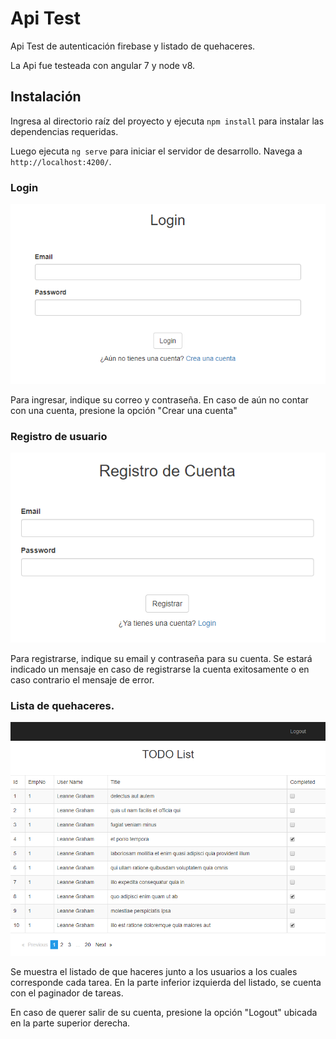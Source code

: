 # Api Test

Api Test de autenticación firebase y listado de quehaceres.

La Api fue testeada con angular 7 y node v8.

## Instalación

Ingresa al directorio raíz del proyecto y ejecuta `npm install` para instalar las dependencias requeridas.

Luego ejecuta `ng serve` para iniciar el servidor de desarrollo.
Navega a `http://localhost:4200/`.

### Login

![](/src/assets/imgs/login.PNG?raw=true)

Para ingresar, indique su correo y contraseña. En caso de aún no contar con una cuenta, presione la opción "Crear una cuenta"

### Registro de usuario

![](/src/assets/imgs/regist.PNG?raw=true)

Para registrarse, indique su email y contraseña para su cuenta. Se estará indicado un mensaje en caso de registrarse la cuenta exitosamente o en caso contrario el mensaje de error.


### Lista de quehaceres.

![](/src/assets/imgs/todo-list.PNG?raw=true)

Se muestra el listado de que haceres junto a los usuarios a los cuales corresponde cada tarea. En la parte inferior izquierda del listado, se cuenta con el paginador de tareas.

En caso de querer salir de su cuenta, presione la opción "Logout" ubicada en la parte superior derecha.